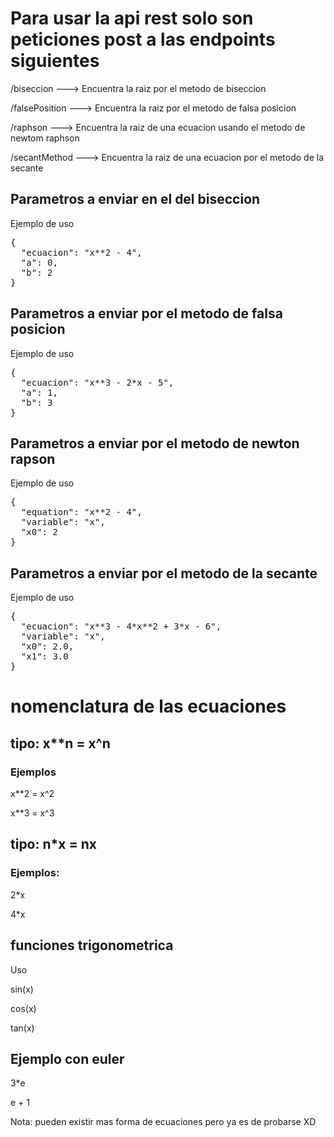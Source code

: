 <h1>Para usar la api rest solo son peticiones post a las endpoints siguientes</h1>
<p>/biseccion  ---> Encuentra la raiz por el metodo de biseccion</p>
<p>/falsePosition  ---> Encuentra la raiz por el metodo de falsa posicion</p>
<p>/raphson ---> Encuentra la raiz de una ecuacion usando el metodo de newtom raphson</p>
<p>/secantMethod  ---> Encuentra la raiz de una ecuacion por el metodo de la secante</p>





<h2>Parametros a enviar en el del biseccion</h2>
<p>Ejemplo de uso</p>
<pre>
{
  "ecuacion": "x**2 - 4",
  "a": 0,
  "b": 2
}
</pre>
<h2>Parametros a enviar por el metodo de falsa posicion</h2>
<p>Ejemplo de uso</p>
<pre>
{
  "ecuacion": "x**3 - 2*x - 5",
  "a": 1,
  "b": 3
}
</pre>
<h2>Parametros a enviar por el metodo de newton rapson</h2>
<p>Ejemplo de uso</p>
<pre>
{
  "equation": "x**2 - 4",
  "variable": "x",
  "x0": 2
}
</pre>

<h2>Parametros a enviar por el metodo de la secante</h2>
<p>Ejemplo de uso</p>
<pre>
{
  "ecuacion": "x**3 - 4*x**2 + 3*x - 6",
  "variable": "x",
  "x0": 2.0,
  "x1": 3.0
}
</pre>

<h1>nomenclatura de las ecuaciones</h1>
<h2>tipo:  x**n = x^n</p>
<h3>Ejemplos</h3>
<p>x**2 = x^2</p>
<p>x**3 = x^3</p>
<h2>tipo: n*x = nx</p>
<h3>Ejemplos:</h3>
<p>2*x</p>
<p>4*x</p>
<h2>funciones trigonometrica</h2>
<p>Uso</p>
<p>sin(x)</p>
<p>cos(x)</p>
<p>tan(x)</p>
<h2>Ejemplo con euler</h2>
<p>3*e</p>
<p>e + 1</p>
<p>Nota: pueden existir mas forma de ecuaciones pero ya es de probarse XD</p>


